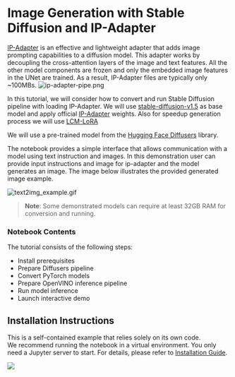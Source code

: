 # Image Generation with Stable Diffusion and IP-Adapter

[IP-Adapter](https://hf.co/papers/2308.06721) is an effective and lightweight adapter that adds image prompting capabilities to a diffusion model. This adapter works by decoupling the cross-attention layers of the image and text features. All the other model components are frozen and only the embedded image features in the UNet are trained. As a result, IP-Adapter files are typically only ~100MBs.
![ip-adapter-pipe.png](https://huggingface.co/h94/IP-Adapter/resolve/main/fig1.png)

In this tutorial, we will consider how to convert and run Stable Diffusion pipeline with loading IP-Adapter. We will use [stable-diffusion-v1.5](https://huggingface.co/botp/stable-diffusion-v1-5) as base model and apply official [IP-Adapter](https://huggingface.co/h94/IP-Adapter) weights. Also for speedup generation process we will use [LCM-LoRA](https://huggingface.co/latent-consistency/lcm-lora-sdv1-5)

We will use a pre-trained model from the [Hugging Face Diffusers](https://huggingface.co/docs/diffusers/index) library.

The notebook provides a simple interface that allows communication with a model using text instruction and images. In this demonstration user can provide input instructions and image for ip-adapter and the model generates an image. 
The image below illustrates the provided generated image example.

![text2img_example.gif](https://github.com/openvinotoolkit/openvino_notebooks/assets/29454499/e07f21a6-a7cf-49cf-bd2f-ec26cb7276d6)

>**Note**: Some demonstrated models can require at least 32GB RAM for conversion and running.

### Notebook Contents

The tutorial consists of the following steps:

- Install prerequisites
- Prepare Diffusers pipeline
- Convert PyTorch models
- Prepare OpenVINO inference pipeline
- Run model inference
- Launch interactive demo

## Installation Instructions

This is a self-contained example that relies solely on its own code.</br>
We recommend  running the notebook in a virtual environment. You only need a Jupyter server to start.
For details, please refer to [Installation Guide](../../README.md).

<img referrerpolicy="no-referrer-when-downgrade" src="https://static.scarf.sh/a.png?x-pxid=5b5a4db0-7875-4bfb-bdbd-01698b5b1a77&file=notebooks/stable-diffusion-ip-adapter/README.md" />
